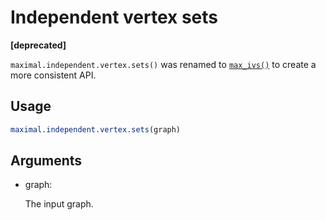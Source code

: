 # Independent vertex sets

**\[deprecated\]**

`maximal.independent.vertex.sets()` was renamed to
[`max_ivs()`](https://r.igraph.org/reference/ivs.md) to create a more
consistent API.

## Usage

``` r
maximal.independent.vertex.sets(graph)
```

## Arguments

- graph:

  The input graph.
